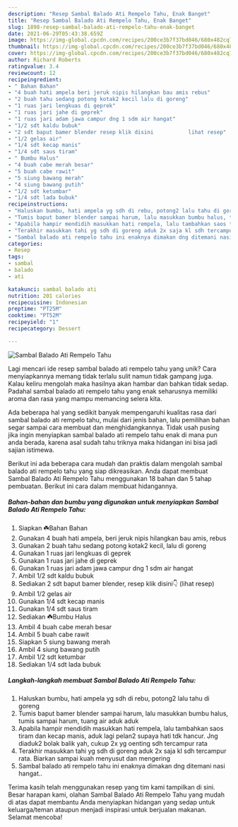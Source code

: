 ```yaml
---
description: "Resep Sambal Balado Ati Rempelo Tahu, Enak Banget"
title: "Resep Sambal Balado Ati Rempelo Tahu, Enak Banget"
slug: 1898-resep-sambal-balado-ati-rempelo-tahu-enak-banget
date: 2021-06-29T05:43:38.659Z
image: https://img-global.cpcdn.com/recipes/200ce3b7f37bd046/680x482cq70/sambal-balado-ati-rempelo-tahu-foto-resep-utama.jpg
thumbnail: https://img-global.cpcdn.com/recipes/200ce3b7f37bd046/680x482cq70/sambal-balado-ati-rempelo-tahu-foto-resep-utama.jpg
cover: https://img-global.cpcdn.com/recipes/200ce3b7f37bd046/680x482cq70/sambal-balado-ati-rempelo-tahu-foto-resep-utama.jpg
author: Richard Roberts
ratingvalue: 3.4
reviewcount: 12
recipeingredient:
- " Bahan Bahan"
- "4 buah hati ampela beri jeruk nipis hilangkan bau amis rebus"
- "2 buah tahu sedang potong kotak2 kecil lalu di goreng"
- "1 ruas jari lengkuas di geprek"
- "1 ruas jari jahe di geprek"
- "1 ruas jari adam jawa campur dng 1 sdm air hangat"
- "1/2 sdt kaldu bubuk"
- "2 sdt baput bamer blender resep klik disini           lihat resep"
- "1/2 gelas air"
- "1/4 sdt kecap manis"
- "1/4 sdt saus tiram"
- " Bumbu Halus"
- "4 buah cabe merah besar"
- "5 buah cabe rawit"
- "5 siung bawang merah"
- "4 siung bawang putih"
- "1/2 sdt ketumbar"
- "1/4 sdt lada bubuk"
recipeinstructions:
- "Haluskan bumbu, hati ampela yg sdh di rebu, potong2 lalu tahu di goreng"
- "Tumis baput bamer blender sampai harum, lalu masukkan bumbu halus, tumis sampai harum, tuang air aduk aduk"
- "Apabila hampir mendidih masukkan hati rempela, lalu tambahkan saos tiram dan kecap manis, aduk lagi pelan2 supaya hati tdk hancur. Jng diaduk2 bolak balik yah, cukup 2x yg oenting sdh tercampur rata"
- "Terakhir masukkan tahi yg sdh di goreng aduk 2x saja kl sdh tercampur rata. Biarkan sampai kuah menyusut dan mengering"
- "Sambal balado ati rempelo tahu ini enaknya dimakan dng ditemani nasi hangat.."
categories:
- Resep
tags:
- sambal
- balado
- ati

katakunci: sambal balado ati 
nutrition: 201 calories
recipecuisine: Indonesian
preptime: "PT25M"
cooktime: "PT52M"
recipeyield: "1"
recipecategory: Dessert

---
```



![Sambal Balado Ati Rempelo Tahu](https://img-global.cpcdn.com/recipes/200ce3b7f37bd046/680x482cq70/sambal-balado-ati-rempelo-tahu-foto-resep-utama.jpg)

Lagi mencari ide resep sambal balado ati rempelo tahu yang unik? Cara menyiapkannya memang tidak terlalu sulit namun tidak gampang juga. Kalau keliru mengolah maka hasilnya akan hambar dan bahkan tidak sedap. Padahal sambal balado ati rempelo tahu yang enak seharusnya memiliki aroma dan rasa yang mampu memancing selera kita.



Ada beberapa hal yang sedikit banyak mempengaruhi kualitas rasa dari sambal balado ati rempelo tahu, mulai dari jenis bahan, lalu pemilihan bahan segar sampai cara membuat dan menghidangkannya. Tidak usah pusing jika ingin menyiapkan sambal balado ati rempelo tahu enak di mana pun anda berada, karena asal sudah tahu triknya maka hidangan ini bisa jadi sajian istimewa.


Berikut ini ada beberapa cara mudah dan praktis dalam mengolah sambal balado ati rempelo tahu yang siap dikreasikan. Anda dapat membuat Sambal Balado Ati Rempelo Tahu menggunakan 18 bahan dan 5 tahap pembuatan. Berikut ini cara dalam membuat hidangannya.

<!--inarticleads1-->

##### Bahan-bahan dan bumbu yang digunakan untuk menyiapkan Sambal Balado Ati Rempelo Tahu:

1. Siapkan  ☘️Bahan Bahan
1. Gunakan 4 buah hati ampela, beri jeruk nipis hilangkan bau amis, rebus
1. Gunakan 2 buah tahu sedang potong kotak2 kecil, lalu di goreng
1. Gunakan 1 ruas jari lengkuas di geprek
1. Gunakan 1 ruas jari jahe di geprek
1. Gunakan 1 ruas jari adam jawa campur dng 1 sdm air hangat
1. Ambil 1/2 sdt kaldu bubuk
1. Sediakan 2 sdt baput bamer blender, resep klik disini👇           (lihat resep)
1. Ambil 1/2 gelas air
1. Gunakan 1/4 sdt kecap manis
1. Gunakan 1/4 sdt saus tiram
1. Sediakan  ☘️Bumbu Halus
1. Ambil 4 buah cabe merah besar
1. Ambil 5 buah cabe rawit
1. Siapkan 5 siung bawang merah
1. Ambil 4 siung bawang putih
1. Ambil 1/2 sdt ketumbar
1. Sediakan 1/4 sdt lada bubuk




<!--inarticleads2-->

##### Langkah-langkah membuat Sambal Balado Ati Rempelo Tahu:

1. Haluskan bumbu, hati ampela yg sdh di rebu, potong2 lalu tahu di goreng
1. Tumis baput bamer blender sampai harum, lalu masukkan bumbu halus, tumis sampai harum, tuang air aduk aduk
1. Apabila hampir mendidih masukkan hati rempela, lalu tambahkan saos tiram dan kecap manis, aduk lagi pelan2 supaya hati tdk hancur. Jng diaduk2 bolak balik yah, cukup 2x yg oenting sdh tercampur rata
1. Terakhir masukkan tahi yg sdh di goreng aduk 2x saja kl sdh tercampur rata. Biarkan sampai kuah menyusut dan mengering
1. Sambal balado ati rempelo tahu ini enaknya dimakan dng ditemani nasi hangat..




Terima kasih telah menggunakan resep yang tim kami tampilkan di sini. Besar harapan kami, olahan Sambal Balado Ati Rempelo Tahu yang mudah di atas dapat membantu Anda menyiapkan hidangan yang sedap untuk keluarga/teman ataupun menjadi inspirasi untuk berjualan makanan. Selamat mencoba!

